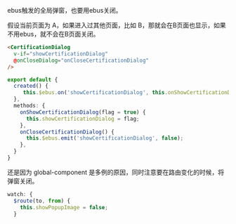 ebus触发的全局弹窗，也要用ebus关闭。

假设当前页面为 A，如果进入过其他页面，比如 B，那就会在B页面也显示，如果不用ebus，就不会在B页面关闭。

```html
<CertificationDialog
  v-if="showCertificationDialog"
  @onCloseDialog="onCloseCertificationDialog"
/>
```

```ts
export default {
  created() {
     this.$ebus.on('showCertificationDialog', this.onShowCertificationDialog);
  },
  methods: {
    onShowCertificationDialog(flag = true) {
      this.showCertificationDialog = flag;
    },
    onCloseCertificationDialog() {
      this.$ebus.emit('showCertificationDialog', false);
    },
  }
}
```

还是因为 global-component 是多例的原因，同时注意要在路由变化的时候，将弹窗关闭。

```ts
watch: {
  $route(to, from) {
    this.showPopupImage = false;
  }
```

